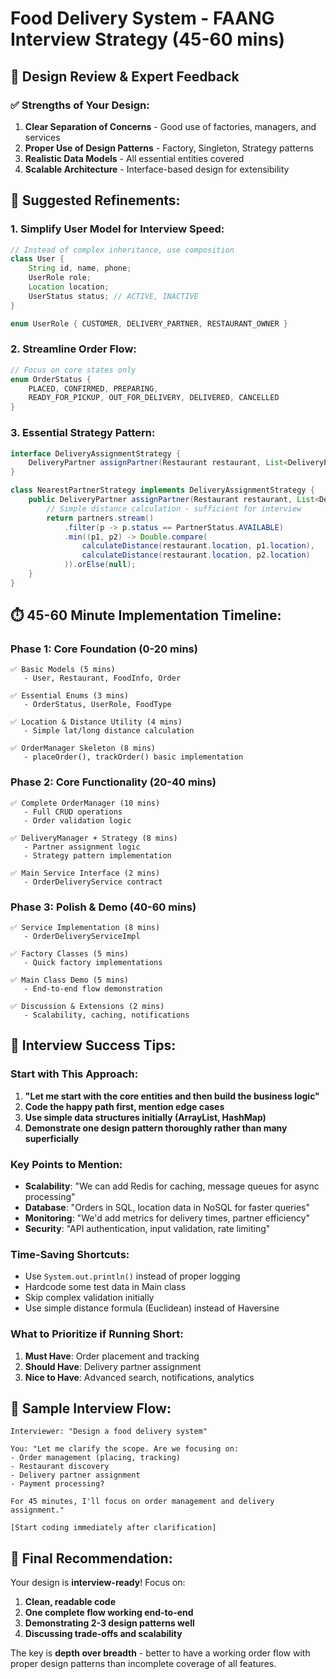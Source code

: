 # Food Delivery System - FAANG Interview Strategy (45-60 mins)

## 🎯 **Design Review & Expert Feedback**

### **✅ Strengths of Your Design:**
1. **Clear Separation of Concerns** - Good use of factories, managers, and services
2. **Proper Use of Design Patterns** - Factory, Singleton, Strategy patterns
3. **Realistic Data Models** - All essential entities covered
4. **Scalable Architecture** - Interface-based design for extensibility

## 🔧 **Suggested Refinements:**

### **1. Simplify User Model for Interview Speed:**
```java
// Instead of complex inheritance, use composition
class User {
    String id, name, phone;
    UserRole role;
    Location location;
    UserStatus status; // ACTIVE, INACTIVE
}

enum UserRole { CUSTOMER, DELIVERY_PARTNER, RESTAURANT_OWNER }
```

### **2. Streamline Order Flow:**
```java
// Focus on core states only
enum OrderStatus { 
    PLACED, CONFIRMED, PREPARING, 
    READY_FOR_PICKUP, OUT_FOR_DELIVERY, DELIVERED, CANCELLED 
}
```

### **3. Essential Strategy Pattern:**
```java
interface DeliveryAssignmentStrategy {
    DeliveryPartner assignPartner(Restaurant restaurant, List<DeliveryPartner> partners);
}

class NearestPartnerStrategy implements DeliveryAssignmentStrategy {
    public DeliveryPartner assignPartner(Restaurant restaurant, List<DeliveryPartner> partners) {
        // Simple distance calculation - sufficient for interview
        return partners.stream()
            .filter(p -> p.status == PartnerStatus.AVAILABLE)
            .min((p1, p2) -> Double.compare(
                calculateDistance(restaurant.location, p1.location),
                calculateDistance(restaurant.location, p2.location)
            )).orElse(null);
    }
}
```

## ⏱️ **45-60 Minute Implementation Timeline:**

### **Phase 1: Core Foundation (0-20 mins)**
```
✅ Basic Models (5 mins)
   - User, Restaurant, FoodInfo, Order
   
✅ Essential Enums (3 mins)
   - OrderStatus, UserRole, FoodType
   
✅ Location & Distance Utility (4 mins)
   - Simple lat/long distance calculation
   
✅ OrderManager Skeleton (8 mins)
   - placeOrder(), trackOrder() basic implementation
```

### **Phase 2: Core Functionality (20-40 mins)**
```
✅ Complete OrderManager (10 mins)
   - Full CRUD operations
   - Order validation logic
   
✅ DeliveryManager + Strategy (8 mins)
   - Partner assignment logic
   - Strategy pattern implementation
   
✅ Main Service Interface (2 mins)
   - OrderDeliveryService contract
```

### **Phase 3: Polish & Demo (40-60 mins)**
```
✅ Service Implementation (8 mins)
   - OrderDeliveryServiceImpl
   
✅ Factory Classes (5 mins)
   - Quick factory implementations
   
✅ Main Class Demo (5 mins)
   - End-to-end flow demonstration
   
✅ Discussion & Extensions (2 mins)
   - Scalability, caching, notifications
```

## 🚀 **Interview Success Tips:**

### **Start with This Approach:**
1. **"Let me start with the core entities and then build the business logic"**
2. **Code the happy path first, mention edge cases**
3. **Use simple data structures initially (ArrayList, HashMap)**
4. **Demonstrate one design pattern thoroughly rather than many superficially**

### **Key Points to Mention:**
- **Scalability**: "We can add Redis for caching, message queues for async processing"
- **Database**: "Orders in SQL, location data in NoSQL for faster queries"
- **Monitoring**: "We'd add metrics for delivery times, partner efficiency"
- **Security**: "API authentication, input validation, rate limiting"

### **Time-Saving Shortcuts:**
- Use `System.out.println()` instead of proper logging
- Hardcode some test data in Main class
- Skip complex validation initially
- Use simple distance formula (Euclidean) instead of Haversine

### **What to Prioritize if Running Short:**
1. **Must Have**: Order placement and tracking
2. **Should Have**: Delivery partner assignment
3. **Nice to Have**: Advanced search, notifications, analytics

## 📝 **Sample Interview Flow:**

```
Interviewer: "Design a food delivery system"

You: "Let me clarify the scope. Are we focusing on:
- Order management (placing, tracking)
- Restaurant discovery
- Delivery partner assignment
- Payment processing?

For 45 minutes, I'll focus on order management and delivery assignment."

[Start coding immediately after clarification]
```

## 🎯 **Final Recommendation:**

Your design is **interview-ready**! Focus on:
1. **Clean, readable code**
2. **One complete flow working end-to-end**
3. **Demonstrating 2-3 design patterns well**
4. **Discussing trade-offs and scalability**

The key is **depth over breadth** - better to have a working order flow with proper design patterns than incomplete coverage of all features.